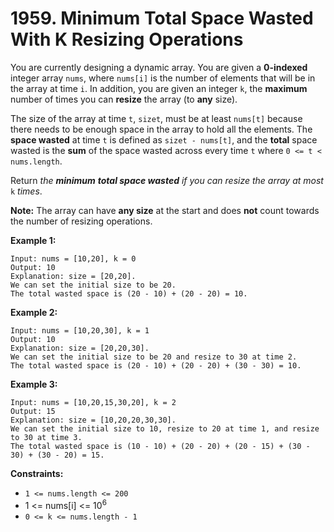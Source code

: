# 1959. Minimum Total Space Wasted With K Resizing Operations

You are currently designing a dynamic array. You are given a **0-indexed** integer array `nums`, where `nums[i]` is the number of elements that will be in the array at time `i`. In addition, you are given an integer `k`, the **maximum** number of times you can **resize** the array (to **any** size).

The size of the array at time `t`, `sizet`, must be at least `nums[t]` because there needs to be enough space in the array to hold all the elements. The **space wasted** at time `t` is defined as `sizet - nums[t]`, and the **total** space wasted is the **sum** of the space wasted across every time `t` where `0 <= t < nums.length`.

Return *the **minimum** **total space wasted** if you can resize the array at most* `k` *times*.

**Note:** The array can have **any size** at the start and does **not** count towards the number of resizing operations.

 

**Example 1:**

```
Input: nums = [10,20], k = 0
Output: 10
Explanation: size = [20,20].
We can set the initial size to be 20.
The total wasted space is (20 - 10) + (20 - 20) = 10.
```

**Example 2:**

```
Input: nums = [10,20,30], k = 1
Output: 10
Explanation: size = [20,20,30].
We can set the initial size to be 20 and resize to 30 at time 2. 
The total wasted space is (20 - 10) + (20 - 20) + (30 - 30) = 10.
```

**Example 3:**

```
Input: nums = [10,20,15,30,20], k = 2
Output: 15
Explanation: size = [10,20,20,30,30].
We can set the initial size to 10, resize to 20 at time 1, and resize to 30 at time 3.
The total wasted space is (10 - 10) + (20 - 20) + (20 - 15) + (30 - 30) + (30 - 20) = 15.
```

 

**Constraints:**

- `1 <= nums.length <= 200`
- 1 <= nums[i] <= 10<sup>6</sup>
- `0 <= k <= nums.length - 1`